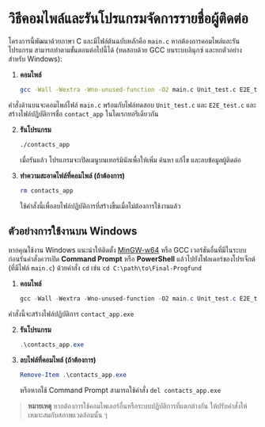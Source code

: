  # วิธีคอมไพล์และรันโปรแกรมจัดการรายชื่อผู้ติดต่อ
 
 โครงการนี้พัฒนาด้วยภาษา C และมีไฟล์ต้นฉบับหลักคือ `main.c` หากต้องการคอมไพล์และรันโปรแกรม สามารถทำตามขั้นตอนต่อไปนี้ได้ (ทดสอบด้วย GCC บนระบบลินุกซ์ และยกตัวอย่างสำหรับ Windows):
 
 1. **คอมไพล์**
    ```bash
    gcc -Wall -Wextra -Wno-unused-function -O2 main.c Unit_test.c E2E_test.c -o contact_app
    ```
   คำสั่งด้านบนจะคอมไพล์ไฟล์ `main.c` พร้อมกับไฟล์ทดสอบ `Unit_test.c` และ `E2E_test.c` และสร้างไฟล์ปฏิบัติการชื่อ `contact_app` ในไดเรกทอรีเดียวกัน
 
 2. **รันโปรแกรม**
    ```bash
    ./contacts_app
    ```
    เมื่อรันแล้ว โปรแกรมจะเปิดเมนูบนเทอร์มินัลเพื่อให้เพิ่ม ค้นหา แก้ไข และลบข้อมูลผู้ติดต่อ
 
 3. **ทำความสะอาดไฟล์ที่คอมไพล์ (ถ้าต้องการ)**
    ```bash
    rm contacts_app
    ```
    ใช้คำสั่งนี้เพื่อลบไฟล์ปฏิบัติการที่สร้างขึ้นเมื่อไม่ต้องการใช้งานแล้ว
 
 ## ตัวอย่างการใช้งานบน Windows
 
 หากคุณใช้งาน Windows แนะนำให้ติดตั้ง [MinGW-w64](https://www.mingw-w64.org/) หรือ GCC เวอร์ชันอื่นที่มีในระบบ ก่อนรันคำสั่งควรเปิด **Command Prompt** หรือ **PowerShell** แล้วไปยังโฟลเดอร์ของโปรเจ็กต์ (ที่มีไฟล์ `main.c`) ด้วยคำสั่ง `cd` เช่น `cd C:\path\to\Final-Progfund`
 
 1. **คอมไพล์**
    ```powershell
    gcc -Wall -Wextra -Wno-unused-function -O2 main.c Unit_test.c E2E_test.c -o contact_app.exe
    ```
   คำสั่งนี้จะสร้างไฟล์ปฏิบัติการ `contact_app.exe`
 
 2. **รันโปรแกรม**
    ```powershell
    .\contacts_app.exe
    ```
 
 3. **ลบไฟล์ที่คอมไพล์ (ถ้าต้องการ)**
    ```powershell
    Remove-Item .\contacts_app.exe
    ```
 
    หรือหากใช้ Command Prompt สามารถใช้คำสั่ง `del contacts_app.exe`
 
 > **หมายเหตุ** หากต้องการใช้คอมไพเลอร์อื่นหรือระบบปฏิบัติการที่แตกต่างกัน ให้ปรับคำสั่งให้เหมาะสมกับสภาพแวดล้อมนั้น ๆ
